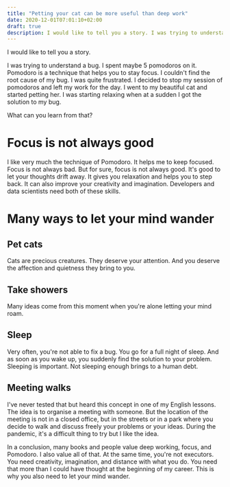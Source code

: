 ```yaml
---
title: "Petting your cat can be more useful than deep work"
date: 2020-12-01T07:01:10+02:00
draft: true
description: I would like to tell you a story. I was trying to understand a bug. I spent maybe 5 pomodoros on it. Pomodoro is a technique that helps you to stay focus. I couldn't find the root cause of my bug. I was quite frustrated but still motivated. I decided to stop my session of pomodoros and left my work for the day. I went to my beautiful cat and started petting her. I was starting relaxing when at a sudden I got the solution to my bug.
---
```


I would like to tell you a story.

I was trying to understand a bug. I spent maybe 5 pomodoros on it. Pomodoro is a technique that helps you to stay focus. I couldn't find the root cause of my bug. I was quite frustrated. I decided to stop my session of pomodoros and left my work for the day. I went to my beautiful cat and started petting her. I was starting relaxing when at a sudden I got the solution to my bug.

What can you learn from that?

# Focus is not always good
I like very much the technique of Pomodoro. It helps me to keep focused. Focus is not always bad. But for sure, focus is not always good.
It's good to let your thoughts drift away. It gives you relaxation and helps you to step back. It can also improve your creativity and imagination. Developers and data scientists need both of these skills.

# Many ways to let your mind wander

## Pet cats

Cats are precious creatures. They deserve your attention. And you deserve the affection and quietness they bring to you.

## Take showers

Many ideas come from this moment when you're alone letting your mind roam. 

## Sleep

Very often, you're not able to fix a bug. You go for a full night of sleep. And as soon as you wake up, you suddenly find the solution to your problem.
Sleeping is important. Not sleeping enough brings to a human debt.

## Meeting walks

I've never tested that but heard this concept in one of my English lessons. The idea is to organise a meeting with someone. But the location of the meeting is not in a closed office, but in the streets or in a park where you decide to walk and discuss freely your problems or your ideas.
During the pandemic, it's a difficult thing to try but I like the idea.

In a conclusion, many books and people value deep working, focus, and Pomodoro. I also value all of that. At the same time, you're not executors. You need creativity, imagination, and distance with what you do. You need that more than I could have thought at the beginning of my career. This is why you also need to let your mind wander.
